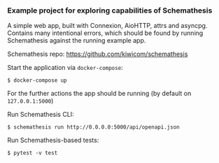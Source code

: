 ### Example project for exploring capabilities of Schemathesis

A simple web app, built with Connexion, AioHTTP, attrs and asyncpg. Contains many intentional errors, which should be found by running Schemathesis against the running example app.

Schemathesis repo: https://github.com/kiwicom/schemathesis

Start the application via `docker-compose`:

```shell script
$ docker-compose up
```

For the further actions the app should be running (by default on `127.0.0.1:5000`)

Run Schemathesis CLI:

```shell script
$ schemathesis run http://0.0.0.0:5000/api/openapi.json
```

Run Schemathesis-based tests:

```shell script
$ pytest -v test
```
